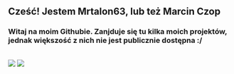 ## Cześć! Jestem Mrtalon63, lub też Marcin Czop

### Witaj na moim Githubie. Zanjduje się tu kilka moich projektów, jednak większość z nich nie jest publicznie dostępna :/
<br>
<img src="https://github-readme-stats.vercel.app/api?username=MrTalon63&count_private=true&show_icons=true&theme=tokyonight"/>
<img src="https://github-readme-stats.vercel.app/api/top-langs/?username=MrTalon63&count_private=true&show_icons=true&theme=tokyonight"/>